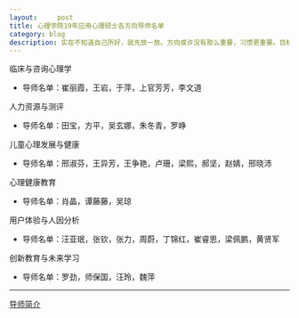 ```yaml
---
layout:     post
title: 心理学院19年应用心理硕士各方向导师名单
category: blog
description: 实在不知道自己所好，就先放一放。方向或许没有那么重要，习惯更重要。目标永远会换，职业永远会变，就连所爱的人也会不断改变。
---
```



临床与咨询心理学

* 导师名单：崔丽霞，王岩，于萍，上官芳芳，李文道

人力资源与测评

* 导师名单：田宝，方平，吴玄娜，朱冬青，罗峥

儿童心理发展与健康

* 导师名单：邢淑芬，王异芳，王争艳，卢珊，梁熙，郝坚，赵婧，邢晓沛

心理健康教育

* 导师名单：肖晶，谭藤藤，吴琼

用户体验与人因分析

* 导师名单：汪亚珉，张钦，张力，周蔚，丁锦红，崔睿思，梁佩鹏，黄贤军

创新教育与未来学习

* 导师名单：罗劲，师保国，汪玲，魏萍

---
[导师简介](http://xlxy.cnu.edu.cn/szdw/grfc/index.htm)